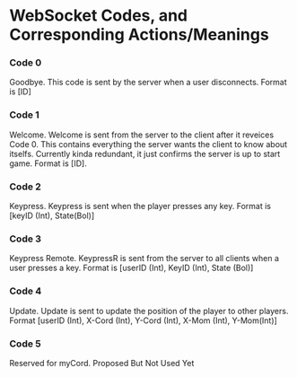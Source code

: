 # WebSocket Codes, and Corresponding Actions/Meanings

### Code 0

Goodbye. This code is sent by the server when a user disconnects. Format is [ID]

### Code 1 

Welcome. Welcome is sent from the server to the client after it reveices Code 0. This contains everything the server wants the client to know about itselfs. Currently kinda redundant, it just confirms the server is up to start game. Format is [ID].

### Code 2

Keypress. Keypress is sent when the player presses any key. Format is [keyID (Int), State(Bol)]

### Code 3

Keypress Remote. KeypressR is sent from the server to all clients when a user presses a key. Format is [userID (Int), KeyID (Int), State (Bol)]

### Code 4

Update. Update is sent to update the position of the player to other players. Format [userID (Int), X-Cord (Int), Y-Cord (Int), X-Mom (Int), Y-Mom(Int)]

### Code 5

Reserved for myCord. Proposed But Not Used Yet